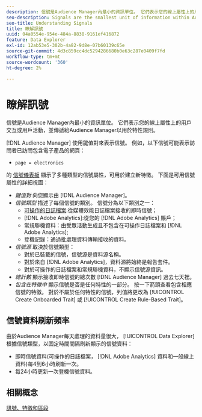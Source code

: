 ```yaml
---
description: 信號是Audience Manager內最小的資訊單位。 它們表示您的線上屬性上的用戶交互或用戶活動，並傳遞給Audience Manager以用於特性規則。
seo-description: Signals are the smallest unit of information within Audience Manager. They represent user interactions or user activity on your online properties, and get passed on to Audience Manager to be used in trait rules.
seo-title: Understanding Signals
title: 瞭解訊號
uuid: 04a0554e-954e-484a-8838-9161ef416872
feature: Data Explorer
exl-id: 12ab53e5-302b-4a82-9d8e-07b60139c65e
source-git-commit: 4d3c859cc4dc5294286680b0e63c287e0409f7fd
workflow-type: tm+mt
source-wordcount: '360'
ht-degree: 2%

---
```


# 瞭解訊號

信號是Audience Manager內最小的資訊單位。 它們表示您的線上屬性上的用戶交互或用戶活動，並傳遞給Audience Manager以用於特性規則。

[!DNL Audience Manager] 使用鍵值對來表示信號。 例如，以下信號可能表示訪問者已訪問包含電子產品的網頁：

* `page = electronics`

的 [信號儀表板](../../features/data-explorer/data-explorer-signals-dashboard.md) 顯示了多種類型的信號屬性，可用於建立新特徵。 下面是可用信號屬性的詳細視圖：

* *鍵值對* 向您顯示由 [!DNL Audience Manager]。
* *信號類型* 描述了每個信號的類別。 信號分為以下類別之一：
   * [可操作的日誌檔案](/help/using/integration/media-data-integration/actionable-log-files.md):從媒體效能日誌檔案接收的即時信號；
   * [!DNL Adobe Analytics]:從您的 [!DNL Adobe Analytics] 賬戶；
   * 常規聯機資料：由受眾活動生成且不包含在可操作日誌檔案和 [!DNL Adobe Analytics];
   * 登機記錄：通過批處理資料傳輸接收的資料。
* *信號源* 取決於信號類型：
   * 對於已裝載的信號，信號源是資料源名稱。
   * 對於來自 [!DNL Adobe Analytics]，資料源將始終是報告套件。
   * 對於可操作的日誌檔案和常規聯機資料，不顯示信號源資訊。
* *總計數* 顯示接收即時信號的總次數 [!DNL Audience Manager] 過去七天裡。
* *包含在特徵中* 顯示信號是否是任何特性的一部分。 按一下箭頭查看包含相應信號的特徵。 對於不屬於任何特性的信號，列值將更改為 [!UICONTROL Create Onboarded Trait] 或 [!UICONTROL Create Rule-Based Trait]。

## 信號資料刷新頻率

由於Audience Manager每天處理的資料量很大， [!UICONTROL Data Explorer] 根據信號類型，以固定時間間隔刷新顯示的信號資料：

* 即時信號資料(可操作的日誌檔案， [!DNL Adobe Analytics] 資料和一般線上資料)每4到6小時刷新一次。
* 每24小時更新一次登機信號資料。

## 相關概念

[訊號、特徵和區段](/help/using/reference/signal-trait-segment.md)
